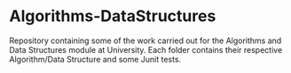 # Algorithms-DataStructures
Repository containing some of the work carried out for the Algorithms and Data Structures module at University. Each folder contains their respective Algorithm/Data Structure and some Junit tests.
